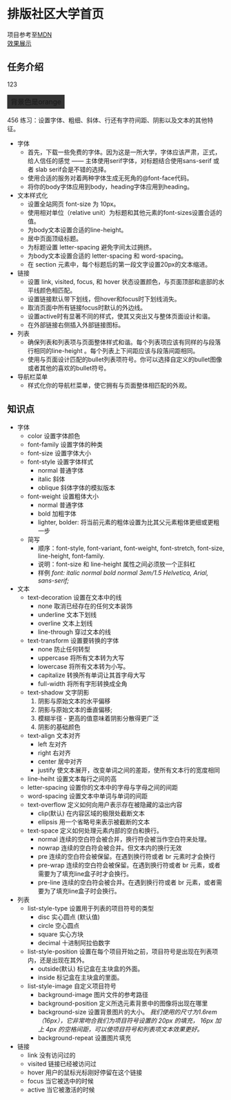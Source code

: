 # 排版社区大学首页

项目参考至[MDN](https://developer.mozilla.org/zh-CN/docs/Learn/CSS/%E4%B8%BA%E6%96%87%E6%9C%AC%E6%B7%BB%E5%8A%A0%E6%A0%B7%E5%BC%8F/Typesetting_a_homepage)<br>
[效果展示](https://15515179583.github.io/MDN/test7/index.html)

## 任务介绍
123<table><tr><td bgcolor="#333"> 背景色是orange</td></tr></table>456
练习：设置字体、粗细、斜体、行还有字符间距、阴影以及文本的其他特征。
- 字体
  - 首先，下载一些免费的字体。因为这是一所大学，字体应该严肃，正式，给人信任的感觉 —— 主体使用serif字体，对标题结合使用sans-serif 或者 slab serif会是不错的选择。
  - 使用合适的服务对着两种字体生成无死角的@font-face代码。
  - 将你的body字体应用到body，heading字体应用到heading。
- 文本样式化
  - 设置全站网页 font-size 为 10px。
  - 使用相对单位（relative unit）为标题和其他元素的font-sizes设置合适的值。
  - 为body文本设置合适的line-height。
  - 居中页面顶级标题。
  - 为标题设置 letter-spacing 避免字间太过拥挤。
  - 为body文本设置合适的 letter-spacing 和 word-spacing。
  - 在 section 元素中，每个标题后的第一段文字设置20px的文本缩进。
- 链接
  - 设置 link, visited, focus, 和 hover 状态设置颜色，与页面顶部和底部的水平线颜色相匹配。
  - 设置链接默认带下划线，但hover和focus时下划线消失。
  - 取消页面中所有链接focus时默认的外边线。
  - 设置active时有显著不同的样式，使其又突出又与整体页面设计和谐。
  - 在外部链接右侧插入外部链接图标。
- 列表
  - 确保列表和列表项与页面整体样式和谐。每个列表项应该有同样的与段落行相同的line-height 。每个列表上下间距应该与段落间距相同。
  - 使用与页面设计匹配的bullet列表项符号。你可以选择自定义的bullet图像或者其他的喜欢的bullet符号。
- 导航栏菜单
  - 样式化你的导航栏菜单，使它拥有与页面整体相匹配的外观。
## 知识点
- 字体
  - color 设置字体颜色 
  - font-family 设置字体的种类
  - font-size 设置字体大小
  - font-style 设置字体样式
    - normal 普通字体
    - italic 斜体
    - oblique 斜体字体的模拟版本
  - font-weight 设置粗体大小
    - normal 普通字体
    - bold 加粗字体
    - lighter, bolder: 将当前元素的粗体设置为比其父元素粗体更细或更粗一步
  - 简写
    - 顺序：font-style, font-variant, font-weight, font-stretch, font-size, line-height, font-family.
    - 说明：font-size 和 line-height 属性之间必须放一个正斜杠
    - 样例 *font: italic normal bold normal 3em/1.5 Helvetica, Arial, sans-serif;*
- 文本
  - text-decoration 设置在文本中的线
    - none 取消已经存在的任何文本装饰
    - underline 文本下划线
    - overline 文本上划线
    - line-through 穿过文本的线
  - text-transform 设置要转换的字体
    - none  防止任何转型
    - uppercase 将所有文本转为大写
    - lowercase 将所有文本转为小写。
    - capitalize 转换所有单词让其首字母大写
    - full-width 将所有字形转换成全角
  - text-shadow 文字阴影
    1. 阴影与原始文本的水平偏移
    2. 阴影与原始文本的垂直偏移;
    3. 模糊半径 - 更高的值意味着阴影分散得更广泛
    4. 阴影的基础颜色
  - text-align 文本对齐
    - left 左对齐
    - right 右对齐
    - center 居中对齐
    - justify 使文本展开，改变单词之间的差距，使所有文本行的宽度相同
  - line-heiht 设置文本每行之间的高
  - letter-spacing 设置你的文本中的字母与字母之间的间距
  - word-spacing 设置文本中单词与单词的间距
  - text-overflow 定义如何向用户表示存在被隐藏的溢出内容
    - clip(默认) 在内容区域的极限处截断文本
    - ellipsis 用一个省略号来表示被截断的文本
  - text-space 定义如何处理元素内部的空白和换行。
    - normal 连续的空白符会被合并，换行符会被当作空白符来处理。
    - nowrap 连续的空白符会被合并。但文本内的换行无效
    - pre 连续的空白符会被保留。在遇到换行符或者 br 元素时才会换行
    - pre-wrap 连续的空白符会被保留。在遇到换行符或者 br 元素，或者需要为了填充line盒子时才会换行。
    - pre-line 连续的空白符会被合并。在遇到换行符或者 br 元素，或者需要为了填充line盒子时会换行。
- 列表
  - list-style-type 设置用于列表的项目符号的类型
    - disc 实心圆点 (默认值)
    - circle 空心圆点
    - square 实心方块
    - decimal 十进制阿拉伯数字
  - list-style-position 设置在每个项目开始之前，项目符号是出现在列表项内，还是出现在其外。
    - outside(默认) 标记盒在主块盒的外面。
    - inside 标记盒在主块盒的里面。
  - list-style-image 自定义项目符号
    - background-image 图片文件的参考路径
    - background-position 定义所选元素背景中的图像将出现在哪里 
    - background-size 设置背景图片的大小。 <span color="red"> *我们使用的尺寸为1.6rem（16px），它非常吻合我们为项目符号设置的 20px  的填充， 16px 加上 4px 的空格间距，可以使项目符号和列表项文本效果更好。* </span>
    - background-repeat 设置图片填充
- 链接
  - link 没有访问过的
  - visited 链接已经被访问过
  - hover 用户的鼠标光标刚好停留在这个链接
  - focus 当它被选中的时候
  - active 当它被激活的时候
